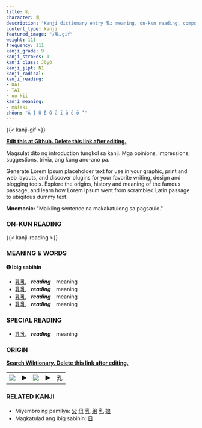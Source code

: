 ```yaml
---
title: 乳
character: 乳
description: "Kanji dictionary entry 乳: meaning, on-kun reading, compounds, origin, related kanji"
content_type: kanji
featured_image: "/乳.gif"
weight: 111
frequency: 111
kanji_grade: 9
kanji_strokes: 1
kanji_class: Jōyō
kanji_jlpt: N1
kanji_radical: 
kanji_reading: 
- DAI
- TAI
- oo-kii
kanji_meaning:
- malaki
chōon: "Ā Ī Ū Ē Ō ā ī ū ē ō ’"
---
```

[//]: # (Don't edit the line below. Kanji animated GIF code is automatically generated.)
{{< kanji-gif >}}

[//]: # (Edit below this line.)

**[Edit this at Github. Delete this link after editing.](https://github.com/tim0g/tim/tree/main/content/kanji/乳/index.md)**

Magsulat dito ng introduction tungkol sa kanji. Mga opinions, impressions, suggestions, trivia, ang kung ano-ano pa.

Generate Lorem Ipsum placeholder text for use in your graphic, print and web layouts, and discover plugins for your favorite writing, design and blogging tools. Explore the origins, history and meaning of the famous passage, and learn how Lorem Ipsum went from scrambled Latin passage to ubiqitous dummy text.
 
**Mnemonic:** "Maikling sentence na makakatulong sa pagsaulo."

### ON-KUN READING

[//]: # (Don't edit the line below. ON-KUN READING code is automatically generated.)
{{< kanji-reading >}}

### MEANING & WORDS

#### ➊ **Ibig sabihin**
  - [乳](../乳)[乳](../乳)　***reading***　meaning
  - [乳](../乳)[乳](../乳)　***reading***　meaning
  - [乳](../乳)[乳](../乳)　***reading***　meaning
  - [乳](../乳)[乳](../乳)　***reading***　meaning

### SPECIAL READING
  - [乳](../乳)[乳](../乳)　***reading***　meaning

### ORIGIN

**[Search Wiktionary. Delete this link after editing.](https://wiktionary.org/wiki/乳)**
<table class="kanji-table"><tr><td>
<img src="60px-乳-bronze.svg.png">
</td><td>▶</td><td>
<img src="60px-乳-oracle.svg.png">
</td><td>▶</td>
<td class="kanji-origin">乳</td>
</tr></table>

### RELATED KANJI
- Miyembro ng pamilya: [父](../父) [母](../母) [乳](../乳) [弟](../弟) [乳](../乳) [娘](../娘)
- Magkatulad ang ibig sabihin: [日](../日)
